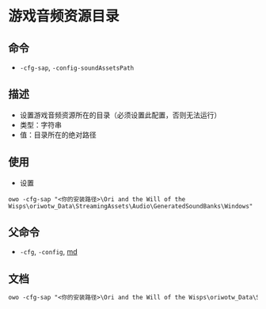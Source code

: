 # 游戏音频资源目录

## 命令
- `-cfg-sap`, `-config-soundAssetsPath`

## 描述
- 设置游戏音频资源所在的目录（必须设置此配置，否则无法运行）
- 类型：字符串
- 值：目录所在的绝对路径

## 使用
- 设置
```shell
owo -cfg-sap "<你的安装路径>\Ori and the Will of the Wisps\oriwotw_Data\StreamingAssets\Audio\GeneratedSoundBanks\Windows"
```

## 父命令
- `-cfg`, `-config`, [md](config.md)

## 文档
```txt
owo -cfg-sap "<你的安装路径>\Ori and the Will of the Wisps\oriwotw_Data\StreamingAssets\Audio\GeneratedSoundBanks\Windows" # 设置
```